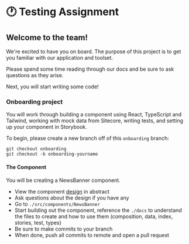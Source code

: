 # 🕐 Testing Assignment



## Welcome to the team!

We're excited to have you on board. The purpose of this project is to get you familiar with our application and toolset.

Please spend some time reading through our docs and be sure to ask questions as they arise.

Next, you will start writing some code!

### Onboarding project

You will work through building a component using React, TypeScript and Tailwind, working with mock data from Sitecore, writing tests, and setting up your component in Storybook.

To begin, please create a new branch off of this `onboarding` branch:

```
git checkout onboarding
git checkout -b onboarding-yourname
```

#### The Component

You will be creating a NewsBanner component.

* View the component [design](https://app.abstract.com/projects/7d33aa49-f1f0-47eb-971d-893d6457bcbc/branches/9556131a-d820-4925-8e56-968513c820b5/commits/latest/files/56AED96A-C786-42FD-8B75-CFA17F1BE644/layers/2CFCCB94-B674-49E3-B0CD-E73E9BEEAB81?collectionId=e0eaf804-c52c-4f76-9ae9-c8643bd687e3\&collectionLayerId=26c85763-39d5-411c-991b-ed946c19bf50) in abstract
* Ask questions about the design if you have any
* Go to `./src/components/NewsBanner`
* Start building out the component, reference the `./docs` to understand the files to create and how to use them (composition, data, index, stories, test, types)
* Be sure to make commits to your branch
* When done, push all commits to remote and open a pull request
